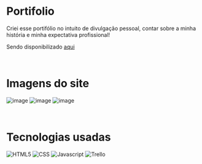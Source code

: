 # Portifolio

<p>Criei esse portifólio no intuito de divulgação pessoal, contar sobre a minha história e minha expectativa profissional! </p>
<p>Sendo disponibilizado <a href="https://raismel.github.io/portifolio.github.io/">aqui</a></p>
<br>

# Imagens do site  

![image](https://github.com/RaiSMel/portifolio.github.io/assets/93801960/aee12163-bdab-4792-b9b7-bbe7e937622a)
![image](https://github.com/RaiSMel/portifolio.github.io/assets/93801960/7da2f8e4-f65a-406e-b711-160f54a4a0e3)
![image](https://github.com/RaiSMel/portifolio.github.io/assets/93801960/9a205690-63e1-4153-84d7-271e938357b1)

<br>

# Tecnologias usadas #

![HTML5](https://img.shields.io/badge/HTML-239120?style=for-the-badge&logo=html5&logoColor=white)
![CSS](https://img.shields.io/badge/CSS-239120?&style=for-the-badge&logo=css3&logoColor=white)
![Javascript](https://img.shields.io/badge/JavaScript-F7DF1E?style=for-the-badge&logo=javascript&logoColor=black)
![Trello](https://img.shields.io/badge/Trello-0052CC?style=for-the-badge&logo=trello&logoColor=white)
